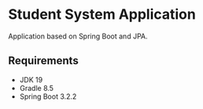 # Student System Application

Application based on Spring Boot and JPA.

## Requirements

- JDK 19
- Gradle 8.5
- Spring Boot 3.2.2
